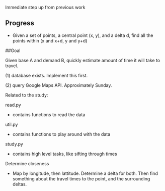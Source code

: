 Immediate step up from previous work

## Progress
- Given a set of points, a central point (x, y), and a delta d, find
all the points within (x and x+d, y and y+d)


##Goal

Given base A and demand B, quickly estimate amount of time
it will take to travel.

(1) database exists. Implement this first.

(2) query Google Maps API. Approximately Sunday.


Related to the study:


read.py
- contains functions to read the data


util.py
- contains functions to play around with the data


study.py
- contains high level tasks, like sifting through times



Determine closeness
- Map by longitude, then lattitude. Determine a delta for both. 
Then find something about the travel times to the point, and 
the surrounding deltas.